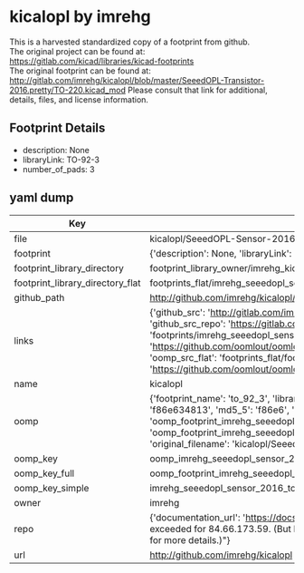 # kicalopl by imrehg  
This is a harvested standardized copy of a footprint from github.  
The original project can be found at:  
https://gitlab.com/kicad/libraries/kicad-footprints  
The original footprint can be found at:
http://gitlab.com/imrehg/kicalopl/blob/master/SeeedOPL-Transistor-2016.pretty/TO-220.kicad_mod
Please consult that link for additional, details, files, and license information.  
## Footprint Details
* description: None  
* libraryLink: TO-92-3  
* number_of_pads: 3  
## yaml dump  
| Key | Value |  
| --- | --- |  
| file | kicalopl/SeeedOPL-Sensor-2016.pretty/TO-92-3.kicad_mod |  
| footprint | {'description': None, 'libraryLink': 'TO-92-3', 'number_of_pads': 3} |  
| footprint_library_directory | footprint_library_owner/imrehg_kicalopl |  
| footprint_library_directory_flat | footprints_flat/imrehg_seeedopl_sensor_2016_to_92_3/working |  
| github_path | http://github.com/imrehg/kicalopl/blob/master/SeeedOPL-Sensor-2016.pretty/TO-92-3.kicad_mod |  
| links | {'github_src': 'http://gitlab.com/imrehg/kicalopl/blob/master/SeeedOPL-Transistor-2016.pretty/TO-220.kicad_mod', 'github_src_repo': 'https://gitlab.com/kicad/libraries/kicad-footprints', 'oomp_bot': 'footprints/imrehg_seeedopl_sensor_2016_to_92_3/working', 'oomp_bot_github': 'https://github.com/oomlout/oomlout_oomp_footprint_bot/tree/main/footprints/imrehg_seeedopl_sensor_2016_to_92_3/working', 'oomp_src_flat': 'footprints_flat/footprints_flat/imrehg_seeedopl_sensor_2016_to_92_3/working', 'oomp_src_flat_github': 'https://github.com/oomlout/oomlout_oomp_footprint_src/tree/main/footprints_flat/imrehg_seeedopl_sensor_2016_to_92_3/working'} |  
| name | kicalopl |  
| oomp | {'footprint_name': 'to_92_3', 'library_name': 'seeedopl_sensor_2016', 'md5': 'f86e634813f48a4e9c68336c5c63ed77', 'md5_10': 'f86e634813', 'md5_5': 'f86e6', 'md5_6': 'f86e63', 'oomp_key': 'oomp_imrehg_seeedopl_sensor_2016_to_92_3', 'oomp_key_extra': 'oomp_footprint_imrehg_seeedopl_sensor_2016_to_92_3', 'oomp_key_full': 'oomp_footprint_imrehg_seeedopl_sensor_2016_to_92_3_f86e63', 'oomp_key_simple': 'imrehg_seeedopl_sensor_2016_to_92_3', 'original_filename': 'kicalopl/SeeedOPL-Sensor-2016.pretty/TO-92-3.kicad_mod', 'owner_name': 'imrehg'} |  
| oomp_key | oomp_imrehg_seeedopl_sensor_2016_to_92_3 |  
| oomp_key_full | oomp_footprint_imrehg_seeedopl_sensor_2016_to_92_3 |  
| oomp_key_simple | imrehg_seeedopl_sensor_2016_to_92_3 |  
| owner | imrehg |  
| repo | {'documentation_url': 'https://docs.github.com/rest/overview/resources-in-the-rest-api#rate-limiting', 'message': "API rate limit exceeded for 84.66.173.59. (But here's the good news: Authenticated requests get a higher rate limit. Check out the documentation for more details.)"} |  
| url | http://github.com/imrehg/kicalopl |  

